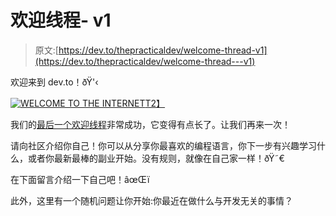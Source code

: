 # 欢迎线程- v1

> 原文:[https://dev.to/thepracticaldev/welcome-thread-v1](https://dev.to/thepracticaldev/welcome-thread---v1)

欢迎来到 dev.to！ðŸ'‹

[![WELCOME TO THE INTERNET](../Images/42ff0e0056d688ed050b4097e45ada04.png)T2】](https://res.cloudinary.com/practicaldev/image/fetch/s--B9yx5pVf--/c_limit%2Cf_auto%2Cfl_progressive%2Cq_66%2Cw_880/https://slack-imgs.com/%3Fc%3D1%26url%3Dhttp%253A%252F%252Fmedia0.giphy.com%252Fmedia%252FzhbrTTpmSCYog%252Fgiphy-downsized.gif)

我们的[最后一个欢迎线程](https://dev.to/thepracticaldev/dev-welcome-thread---v0)非常成功，它变得有点长了。让我们再来一次！

请向社区介绍你自己！你可以从分享你最喜欢的编程语言，你下一步有兴趣学习什么，或者你最新最棒的副业开始。没有规则，就像在自己家一样！ðŸ˜€

在下面留言介绍一下自己吧！âœŒï

此外，这里有一个随机问题让你开始:你最近在做什么与开发无关的事情？